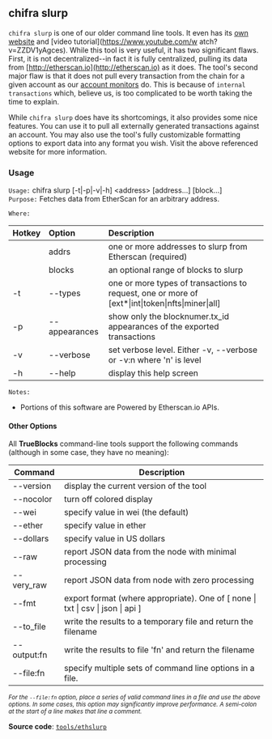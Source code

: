 ## chifra slurp

`chifra slurp` is one of our older command line tools. It even has its [own website](http://ethslurp.com) and [video tutorial](https://www.youtube.com/w atch?v=ZZDV1yAgces). While this tool is very useful, it has two significant flaws. First, it is not decentralized--in fact it is fully centralized, pulling its data from [http://etherscan.io](http://etherscan.io) as it does. The tool's second major flaw is that it does not pull every transaction from the chain for a given account as our [account monitors](../../monitors/README.md) do. This is because of `internal transactions` which, believe us, is too complicated to be worth taking the time to explain.

While `chifra slurp` does have its shortcomings, it also provides some nice features. You can use it to pull all externally generated transactions against an account. You may also use the tool's fully customizable formatting options to export data into any format you wish. Visit the above referenced website for more information.

### Usage

`Usage:`    chifra slurp [-t|-p|-v|-h] &lt;address&gt; [address...] [block...]  
`Purpose:`  Fetches data from EtherScan for an arbitrary address.

`Where:`  

| Hotkey | Option | Description |
| :----- | :----- | :---------- |
|  | addrs | one or more addresses to slurp from Etherscan (required) |
|  | blocks | an optional range of blocks to slurp |
| -t | --types <val> | one or more types of transactions to request, one or more of [ext*&#124;int&#124;token&#124;nfts&#124;miner&#124;all] |
| -p | --appearances | show only the blocknumer.tx_id appearances of the exported transactions |
| -v | --verbose | set verbose level. Either -v, --verbose or -v:n where 'n' is level |
| -h | --help | display this help screen |

`Notes:`

- Portions of this software are Powered by Etherscan.io APIs.

#### Other Options

All **TrueBlocks** command-line tools support the following commands (although in some case, they have no meaning):

| Command     | Description                                                                                     |
| ----------- | ----------------------------------------------------------------------------------------------- |
| --version   | display the current version of the tool                                                         |
| --nocolor   | turn off colored display                                                                        |
| --wei       | specify value in wei (the default)                                                              |
| --ether     | specify value in ether                                                                          |
| --dollars   | specify value in US dollars                                                                     |
| --raw       | report JSON data from the node with minimal processing                                          |
| --very_raw  | report JSON data from node with zero processing                                                 |
| --fmt       | export format (where appropriate). One of [ none &#124; txt &#124; csv &#124; json &#124; api ] |
| --to_file   | write the results to a temporary file and return the filename                                   |
| --output:fn | write the results to file 'fn' and return the filename                                          |
| --file:fn   | specify multiple sets of command line options in a file.                                        |

<small>*For the `--file:fn` option, place a series of valid command lines in a file and use the above options. In some cases, this option may significantly improve performance. A semi-colon at the start of a line makes that line a comment.*</small>

**Source code**: [`tools/ethslurp`](https://github.com/TrueBlocks/trueblocks-core/tree/master/src/tools/ethslurp)


